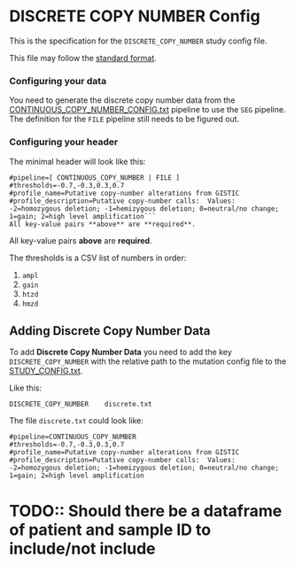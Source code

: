 # DISCRETE COPY NUMBER Config
This is the specification for the `DISCRETE_COPY_NUMBER` study config file.

This file may follow the [standard format](STUDY_CONFIG.md).

### Configuring your data

You need to generate the discrete copy number data from the [CONTINUOUS_COPY_NUMBER_CONFIG.txt](CONTINUOUS_COPY_NUMBER_CONFIG.md) pipeline to use the `SEG` pipeline. The definition for the `FILE` pipeline still needs to be figured out.

### Configuring your header

The minimal header will look like this:
```
#pipeline=[ CONTINUOUS_COPY_NUMBER | FILE ]
#thresholds=-0.7,-0.3,0.3,0.7
#profile_name=Putative copy-number alterations from GISTIC
#profile_description=Putative copy-number calls:  Values: -2=homozygous deletion; -1=hemizygous deletion; 0=neutral/no change; 1=gain; 2=high level amplification```
All key-value pairs **above** are **required**.
```
All key-value pairs **above** are **required**.

The thresholds is a CSV list of numbers in order:
1. `ampl`
2. `gain`
3. `htzd`
4. `hmzd`

## Adding Discrete Copy Number Data

To add **Discrete Copy Number Data** you need to add the key `DISCRETE_COPY_NUMBER` with the relative path to the mutation config file to the [STUDY_CONFIG.txt](STUDY_CONFIG.md). 

Like this:

```
DISCRETE_COPY_NUMBER	discrete.txt
```
The file `discrete.txt` could look like:

```
#pipeline=CONTINUOUS_COPY_NUMBER
#thresholds=-0.7,-0.3,0.3,0.7
#profile_name=Putative copy-number alterations from GISTIC
#profile_description=Putative copy-number calls:  Values: -2=homozygous deletion; -1=hemizygous deletion; 0=neutral/no change; 1=gain; 2=high level amplification
```

# TODO:: Should there be a dataframe of patient and sample ID to include/not include